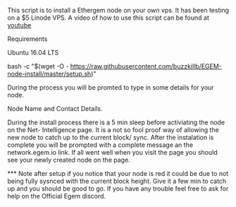 This script is to install a Ethergem node on your own vps.
It has been testing on a $5 Linode VPS.
A video of how to use this script can be found at [youtube](https://youtu.be/vLSzmF758Kk)

Requirements

Ubuntu 16.04 LTS

bash -c "$(wget -O - https://raw.githubusercontent.com/buzzkillb/EGEM-node-install/master/setup.sh)"

During the process you will be promted to type in some details for your node.

Node Name and Contact Details.

During the install process there is a 5 min sleep before activiating the node on the Net- Intelligence page. 
It is a not so fool proof way of allowing the new node to catch up to the current block/ sync. 
After the instalation is complete you will be prompted with a complete message an the network.egem.io link. 
If all went well when you visit the page you should see your newly created node on the page. 

*** Note after setup if you notice that your node is red it could be due to not being fully sysnced with the current block height. Give it a few min to catch up and you should be good to go.
If you have any trouble feel free to ask for help on the Official Egem discord. 
